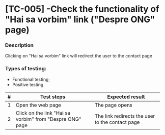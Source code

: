 # **[TC-005] -Check the functionality of "Hai sa vorbim" link ("Despre ONG" page)**

### **Description**

Clicking on "Hai sa vorbim" link will redirect the user to the contact page

### **Types of testing:**

- Functional testing;
- Positive testing.

| #   | **Test steps**                                           | **Expected result**                             |
| --- | -------------------------------------------------------- | ----------------------------------------------- |
| 1   | Open the web page                                        | The page opens                                  |
| 2   | Click on the link "Hai sa vorbim" from "Despre ONG" page | The link redirects the user to the contact page |

